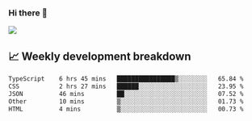 ### Hi there 👋
<img align="center" src="https://github-readme-stats.vercel.app/api?username=Tumao727&show_icons=true&hide_title=true&theme=dracula" />


## 📈 Weekly development breakdown
<!--START_SECTION:waka-->

```txt
TypeScript    6 hrs 45 mins   ████████████████▒░░░░░░░░   65.84 %
CSS           2 hrs 27 mins   ██████░░░░░░░░░░░░░░░░░░░   23.95 %
JSON          46 mins         ██░░░░░░░░░░░░░░░░░░░░░░░   07.52 %
Other         10 mins         ▒░░░░░░░░░░░░░░░░░░░░░░░░   01.73 %
HTML          4 mins          ▒░░░░░░░░░░░░░░░░░░░░░░░░   00.73 %
```

<!--END_SECTION:waka-->